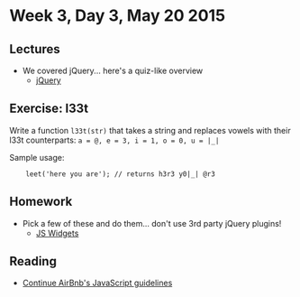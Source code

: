 # Week 3, Day 3, May 20 2015

## Lectures

- We covered jQuery... here's a quiz-like overview
  - [jQuery](https://github.com/tiy-durham-fe-cohort4/resources/blob/master/lessons/jquery.md)

## Exercise: l33t

Write a function `l33t(str)` that takes a string and replaces vowels with their
l33t counterparts: `a = @, e = 3, i = 1, o = 0, u = |_|`

Sample usage:

```
    leet('here you are'); // returns h3r3 y0|_| @r3
```

## Homework

- Pick a few of these and do them... don't use 3rd party jQuery plugins!
  - [JS Widgets](https://github.com/tiy-durham-fe-cohort4/resources/blob/master/assignments/js-widgets.md)

## Reading

- [Continue AirBnb's JavaScript guidelines](https://github.com/airbnb/javascript/tree/master/es5)
